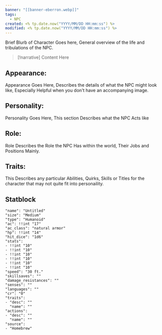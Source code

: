 ```yaml
---
banner: "[[banner-eberron.webp]]"
tags:
  - NPC
created: <% tp.date.now("YYYY/MM/DD HH:mm:ss") %>
modified: <% tp.date.now("YYYY/MM/DD HH:mm:ss") %>
---
```


Brief Blurb of Character Goes here, General overview of the life and tribulations of the NPC.

>[!narrative]
>Content Here
## Appearance:

Appearance Goes Here, Describes the details of what the NPC might look like, Especially Helpful when you don't have an accompanying image. 

## Personality:

Personality Goes Here, This section Describes what the NPC Acts like 

## Role:

Role Describes the Role the NPC Has within the world, Their Jobs and Positions Mainly.

## Traits:

This Describes any particular Abilities, Quirks, Skills or Titles for the character that may not quite fit into personaility.

## Statblock
```statblock
"name": "Untitled"
"size": "Medium"
"type": "Humanoid"
"ac": !!int "17"
"ac_class": "natural armor"
"hp": !!int "14"
"hit_dice": "1d6"
"stats":
- !!int "10"
- !!int "10"
- !!int "10"
- !!int "10"
- !!int "10"
- !!int "10"
"speed": "30 ft."
"skillsaves": ""
"damage_resistances": ""
"senses": ""
"languages": ""
"cr": "0"
"traits":
- "desc": ""
  "name": ""
"actions":
- "desc": ""
  "name": ""
"source":
- "Homebrew"
```
